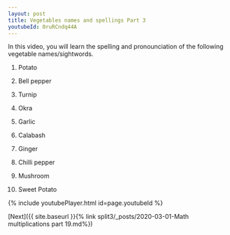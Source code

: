 ```yaml
---
layout: post
title: Vegetables names and spellings Part 3
youtubeId: 0ruRCndq44A
---
```

 
 
In this video, you will learn the spelling and pronounciation of the following vegetable names/sightwords.

1) Potato

2) Bell pepper

3) Turnip

4) Okra

5) Garlic

6) Calabash

7) Ginger

8) Chilli pepper

9) Mushroom

10) Sweet Potato


 
{% include youtubePlayer.html id=page.youtubeId %}
 
 

[Next]({{ site.baseurl }}{% link  split3/_posts/2020-03-01-Math multiplications part 19.md%})
 
